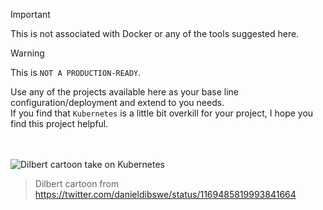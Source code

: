 > [!IMPORTANT]
> This is not associated with Docker or any of the tools suggested here.

> [!WARNING]
>
> This is `NOT A PRODUCTION-READY`.
>
> Use any of the projects available here as your base line configuration/deployment and extend to you needs.  
> If you find that `Kubernetes` is a little bit overkill for your project, I hope you find this project helpful.

<br><br>
![Dilbert cartoon take on Kubernetes](https://github.com/YouMightNotNeedKubernetes/.github/assets/4363857/59cafcea-ab25-4107-822e-01c574963a3d)
> Dilbert cartoon from https://twitter.com/danieldibswe/status/1169485819993841664
